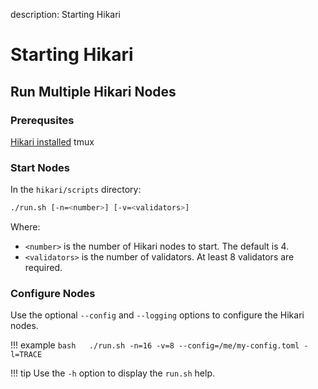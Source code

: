 description: Starting Hikari     
<!--- END of page meta data -->

# Starting Hikari 

## Run Multiple Hikari Nodes 

### Prerequsites 

[Hikari installed](Build-From-Source.md)
tmux 

### Start Nodes 

In the `hikari/scripts` directory: 

```bash
./run.sh [-n=<number>] [-v=<validators>]
```

Where:

* `<number>` is the number of Hikari nodes to start. The default is 4. 
* `<validators>` is the number of validators. At least 8 validators are required. 

### Configure Nodes 

Use the optional `--config` and `--logging` options to configure the Hikari nodes.  

!!! example 
    ```bash  
    ./run.sh -n=16 -v=8 --config=/me/my-config.toml -l=TRACE
    ```
 
!!! tip
    Use the `-h` option to display the `run.sh` help. 
